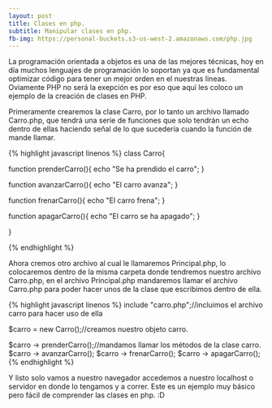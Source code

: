 ```yaml
---
layout: post
title: Clases en php.
subtitle: Manipular clases en php.
fb-img: https://personal-buckets.s3-us-west-2.amazonaws.com/php.jpg
---
```


La programación orientada a objetos es una de las mejores técnicas, hoy en día muchos lenguajes de programación lo soportan ya que es fundamental optimizar código para tener un mejor orden en el nuestras lineas. Oviamente PHP no será la exepción es por eso que aquí les coloco un ejemplo de la creación de clases en PHP.

Primeramente crearemos la clase Carro, por lo tanto un archivo llamado Carro.php, que tendrá una serie de funciones que solo tendrán un echo dentro de ellas haciendo señal de lo que sucedería cuando la función de mande llamar.

{% highlight javascript linenos %}
class Carro{

   function prenderCarro(){
     echo "Se ha prendido el carro";
   }

   function avanzarCarro(){
     echo "El carro avanza";
   }

   function frenarCarro(){
     echo "El carro frena";
   }

   function apagarCarro(){
     echo "El carro se ha apagado";
   }

}

{% endhighlight %}

Ahora cremos otro archivo al cual le llamaremos Principal.php, lo colocaremos dentro de la misma carpeta donde tendremos nuestro archivo Carro.php, en el archivo Principal.php mandaremos llamar el archivo Carro.php para poder hacer unos de la clase que escribimos dentro de ella.

{% highlight javascript linenos %}
include "carro.php";//incluimos el archivo carro para hacer uso de ella

$carro = new Carro();//creamos nuestro objeto carro.

$carro -> prenderCarro();//mandamos llamar los métodos de la clase carro.
$carro -> avanzarCarro();
$carro -> frenarCarro();
$carro -> apagarCarro();
{% endhighlight %}

Y listo solo vamos a nuestro navegador accedemos a nuestro localhost o servidor en donde lo tengamos y a correr. Este es un ejemplo muy básico pero fácil de comprender las clases en php. :D
